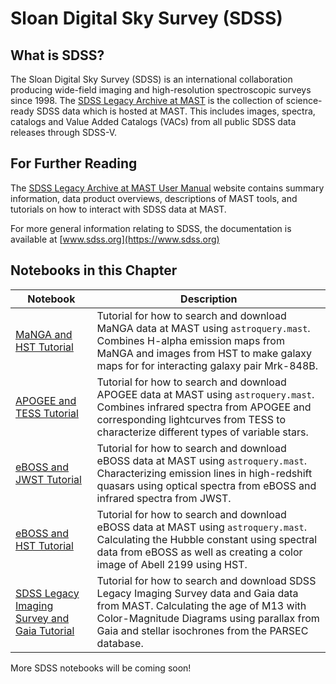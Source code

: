 # Sloan Digital Sky Survey (SDSS)

## What is SDSS?
The Sloan Digital Sky Survey (SDSS) is an international collaboration producing wide-field imaging and high-resolution spectroscopic surveys since 1998. The [SDSS Legacy Archive at MAST](https://archive.stsci.edu/missions-and-data/sdss) is the collection of science-ready SDSS data which is hosted at MAST. This includes images, spectra, catalogs and Value Added Catalogs (VACs) from all public SDSS data releases through SDSS-V.

## For Further Reading
The [SDSS Legacy Archive at MAST User Manual](https://outerspace.stsci.edu/display/SDSS/The+SDSS+Legacy+Archive+at+MAST) website contains summary information, data product overviews, descriptions of MAST tools, and tutorials on how to interact with SDSS data at MAST.

For more general information relating to SDSS, the documentation is available at [www.sdss.org](https://www.sdss.org)



## Notebooks in this Chapter

| Notebook        | Description                                                                                                                                                  |
|-----------------|--------------------------------------------------------------------------------------------------------------------------------------------------------------|
| [MaNGA and HST Tutorial](https://spacetelescope.github.io/mast_notebooks/notebooks/SDSS/MaNGA_HST_tutorial/MaNGA_HST_tutorial.html) | Tutorial for how to search and download MaNGA data at MAST using `astroquery.mast`. Combines H-alpha emission maps from MaNGA and images from HST to make galaxy maps for for interacting galaxy pair Mrk-848B. |
| [APOGEE and TESS Tutorial](https://spacetelescope.github.io/mast_notebooks/notebooks/SDSS/APOGEE_TESS_tutorial/APOGEE_TESS_tutorial.html) | Tutorial for how to search and download APOGEE data at MAST using `astroquery.mast`. Combines infrared spectra from APOGEE and corresponding lightcurves from TESS to characterize different types of variable stars. |
| [eBOSS and JWST Tutorial](https://spacetelescope.github.io/mast_notebooks/notebooks/SDSS/eBOSS_JWST_tutorial/eBOSS_JWST_tutorial.html) | Tutorial for how to search and download eBOSS data at MAST using `astroquery.mast`. Characterizing emission lines in high-redshift quasars using optical spectra from eBOSS and infrared spectra from JWST. |
| [eBOSS and HST Tutorial](https://spacetelescope.github.io/mast_notebooks/notebooks/SDSS/eBOSS_HST_hubbles_law/hubbles_law.html) | Tutorial for how to search and download eBOSS data at MAST using `astroquery.mast`. Calculating the Hubble constant using spectral data from eBOSS as well as creating a color image of Abell 2199 using HST. |
| [SDSS Legacy Imaging Survey and Gaia Tutorial](https://spacetelescope.github.io/mast_notebooks/notebooks/SDSS/SDSS_LEGACY_IMAGING_cmd/cmd_diagram.html) | Tutorial for how to search and download SDSS Legacy Imaging Survey data and Gaia data from MAST. Calculating the age of M13 with Color-Magnitude Diagrams using parallax from Gaia and stellar isochrones from the PARSEC database. |

More SDSS notebooks will be coming soon!